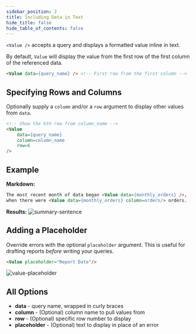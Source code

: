 ```yaml
---
sidebar_position: 2
title: Including Data in Text
hide_title: false
hide_table_of_contents: false
---
```


`<Value />` accepts a query and displays a formatted value inline in text. 

By default, `Value` will display the value from the first row of the first column of the referenced data. 

```markdown
<Value data={query_name} /> <!-- First row from the first column -->
```

## Specifying Rows and Columns 
Optionally supply a `column` and/or a `row` argument to display other values from `data`. 

```markdown
<!-- Show the 6th row from column_name -->
<Value 
    data={query_name}
    column=column_name 
    row=6
/>
```

## Example

**Markdown:**

```markdown
The most recent month of data began <Value data={monthly_orders} />,
when there were <Value data={monthly_orders} column=orders/> orders.
```

**Results:**
![summary-sentence](/img/tutorial-img/needful-things-value-in-text-nowindow.png)

## Adding a Placeholder
Override errors with the optional `placeholder` argument. This is useful for drafting reports *before* writing your queries.   

```markdown
<Value placeholder="Report Date"/>
```

![value-placeholder](/img/value-placeholder.png)

## All Options 
* **data** - query name, wrapped in curly braces
* **column** - (Optional) column name to pull values from
* **row** - (Optional) specific row number to display
* **placeholder** - (Optional) text to display in place of an error






